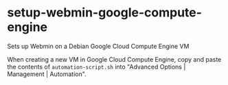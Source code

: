# setup-webmin-google-compute-engine
Sets up Webmin on a Debian Google Cloud Compute Engine VM

When creating a new VM in Google Cloud Compute Engine, copy and paste the contents
of `automation-script.sh` into "Advanced Options | Management | Automation".
